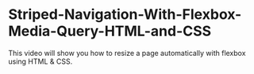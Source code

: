 # Striped-Navigation-With-Flexbox-Media-Query-HTML-and-CSS
This video will show you how to resize a page automatically with flexbox using HTML &amp; CSS.
